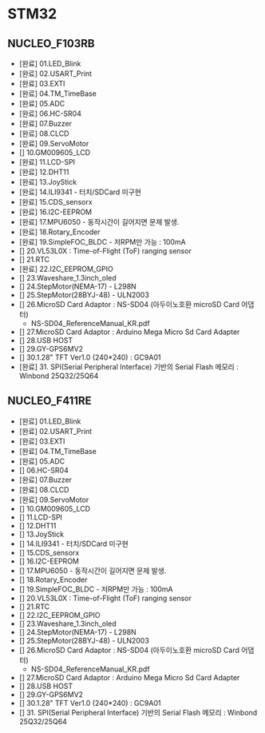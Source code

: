 # STM32
## NUCLEO_F103RB
 - [완료] 01.LED_Blink
 - [완료] 02.USART_Print
 - [완료] 03.EXTI
 - [완료] 04.TM_TimeBase
 - [완료] 05.ADC
 - [완료] 06.HC-SR04
 - [완료] 07.Buzzer
 - [완료] 08.CLCD
 - [완료] 09.ServoMotor
 - [] 10.GM009605_LCD 
 - [완료] 11.LCD-SPI
 - [완료] 12.DHT11
 - [완료] 13.JoyStick
 - [완료] 14.ILI9341 - 터치/SDCard 미구현
 - [완료] 15.CDS_sensorx
 - [완료] 16.I2C-EEPROM
 - [완료] 17.MPU6050 - 동작시간이 길어지면 문제 발생.
 - [완료] 18.Rotary_Encoder
 - [완료] 19.SimpleFOC_BLDC - 저RPM만 가능 : 100mA
 - [] 20.VL53L0X : Time-of-Flight (ToF) ranging sensor
 - [] 21.RTC
 - [완료] 22.I2C_EEPROM_GPIO
 - [] 23.Waveshare_1.3inch_oled
 - [] 24.StepMotor(NEMA-17) - L298N
 - [] 25.StepMotor(28BYJ-48) - ULN2003
 - [] 26.MicroSD Card Adaptor : NS-SD04 (아두이노호환 microSD Card 어댑터)
   - NS-SD04_ReferenceManual_KR.pdf
 - [] 27.MicroSD Card Adaptor : Arduino Mega Micro Sd Card Adapter
 - [] 28.USB HOST
 - [] 29.GY-GPS6MV2
 - [] 30.1.28" TFT Ver1.0 (240*240) : GC9A01
 - [완료] 31. SPI(Serial Peripheral Interface) 기반의 Serial Flash 메모리 : Winbond 25Q32/25Q64

## NUCLEO_F411RE
 - [완료] 01.LED_Blink
 - [완료] 02.USART_Print
 - [완료] 03.EXTI
 - [완료] 04.TM_TimeBase
 - [완료] 05.ADC
 - [] 06.HC-SR04
 - [완료] 07.Buzzer
 - [완료] 08.CLCD
 - [완료] 09.ServoMotor
 - [] 10.GM009605_LCD 
 - [] 11.LCD-SPI
 - [] 12.DHT11
 - [] 13.JoyStick
 - [] 14.ILI9341 - 터치/SDCard 미구현
 - [] 15.CDS_sensorx
 - [] 16.I2C-EEPROM
 - [] 17.MPU6050 - 동작시간이 길어지면 문제 발생.
 - [] 18.Rotary_Encoder
 - [] 19.SimpleFOC_BLDC - 저RPM만 가능 : 100mA
 - [] 20.VL53L0X : Time-of-Flight (ToF) ranging sensor
 - [] 21.RTC
 - [] 22.I2C_EEPROM_GPIO
 - [] 23.Waveshare_1.3inch_oled
 - [] 24.StepMotor(NEMA-17) - L298N
 - [] 25.StepMotor(28BYJ-48) - ULN2003
 - [] 26.MicroSD Card Adaptor : NS-SD04 (아두이노호환 microSD Card 어댑터)
   - NS-SD04_ReferenceManual_KR.pdf
 - [] 27.MicroSD Card Adaptor : Arduino Mega Micro Sd Card Adapter
 - [] 28.USB HOST
 - [] 29.GY-GPS6MV2
 - [] 30.1.28" TFT Ver1.0 (240*240) : GC9A01
 - [] 31. SPI(Serial Peripheral Interface) 기반의 Serial Flash 메모리 : Winbond 25Q32/25Q64


